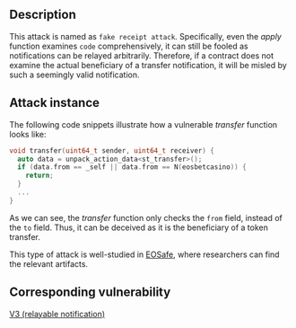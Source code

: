 ## Description

This attack is named as `fake receipt attack`. Specifically, even the *apply* function examines `code` comprehensively, it can still be fooled as notifications can be relayed arbitrarily. Therefore, if a contract does not examine the actual beneficiary of a transfer notification, it will be misled by such a seemingly valid notification.

## Attack instance

The following code snippets illustrate how a vulnerable *transfer* function looks like:

```c++
void transfer(uint64_t sender, uint64_t receiver) {
  auto data = unpack_action_data<st_transfer>();
  if (data.from == _self || data.from == N(eosbetcasino)) {
    return;
  }
  ...
}
```

As we can see, the *transfer* function only checks the `from` field, instead of the `to` field. Thus, it can be deceived as it is the beneficiary of a token transfer.

This type of attack is well-studied in [EOSafe](https://www.usenix.org/conference/usenixsecurity21/presentation/he-ningyu), where researchers can find the relevant artifacts.

## Corresponding vulnerability

[V3 (relayable notification)](../vulnerabilities/v3.md)